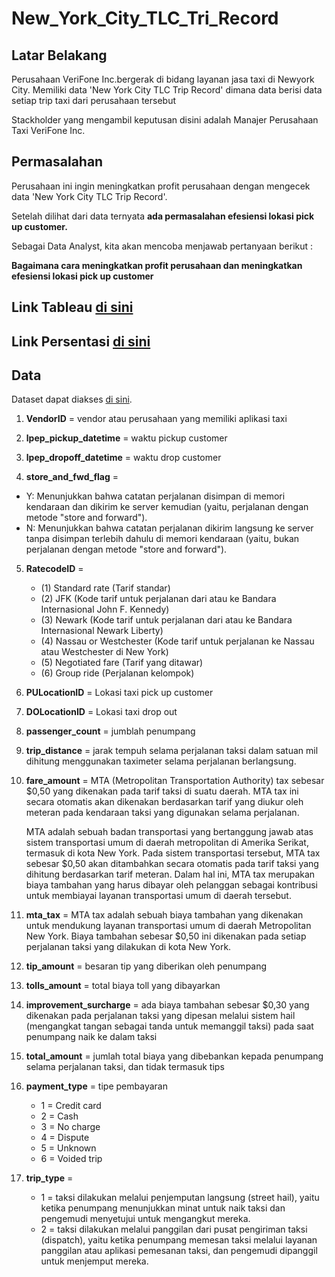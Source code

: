 # New_York_City_TLC_Tri_Record

## Latar Belakang

Perusahaan VeriFone Inc.bergerak di bidang layanan jasa taxi di Newyork City. Memiliki data 'New York City TLC Trip Record' dimana data berisi data setiap trip taxi dari perusahaan tersebut

Stackholder yang mengambil keputusan disini adalah Manajer Perusahaan Taxi VeriFone Inc.

## Permasalahan
Perusahaan ini ingin meningkatkan profit perusahaan dengan mengecek data 'New York City TLC Trip Record'.

Setelah dilihat dari data ternyata **ada permasalahan efesiensi lokasi pick up customer.**

Sebagai Data Analyst, kita akan mencoba menjawab pertanyaan berikut :

**Bagaimana cara meningkatkan profit perusahaan dan meningkatkan efesiensi lokasi pick up customer**

## Link Tableau [di sini](https://public.tableau.com/shared/FQ4HQPZPC?:display_count=n&:origin=viz_share_link)
## Link Persentasi [di sini](https://www.canva.com/design/DAFikSDd6k8/-fn16g1wcsT84yQ3qqXopg/edit?utm_content=DAFikSDd6k8&utm_campaign=designshare&utm_medium=link2&utm_source=sharebutton)

## Data 

Dataset dapat diakses [di sini](https://drive.google.com/drive/folders/1NYHIL-RgVPW-HONz4pdzlcbIChF-c37N). 

1.	**VendorID** =  vendor atau perusahaan yang memiliki aplikasi taxi

2.	**lpep_pickup_datetime** = waktu pickup customer

3.	**lpep_dropoff_datetime** = waktu drop customer

4.	**store_and_fwd_flag** = 
- Y: Menunjukkan bahwa catatan perjalanan disimpan di memori kendaraan dan dikirim ke server kemudian (yaitu, perjalanan dengan metode "store and forward").
- N: Menunjukkan bahwa catatan perjalanan dikirim langsung ke server tanpa disimpan terlebih dahulu di memori kendaraan (yaitu, bukan perjalanan dengan metode "store and forward").

5.	**RatecodeID** = 
    - (1)	Standard rate (Tarif standar)
    - (2)	JFK (Kode tarif untuk perjalanan dari atau ke Bandara Internasional John F. Kennedy)
    - (3)	Newark (Kode tarif untuk perjalanan dari atau ke Bandara Internasional Newark Liberty)
    - (4)	Nassau or Westchester (Kode tarif untuk perjalanan ke Nassau atau Westchester di New York)
    - (5)	Negotiated fare (Tarif yang ditawar)
    - (6)	Group ride (Perjalanan kelompok)

6.	**PULocationID** = Lokasi taxi pick up customer

7.	**DOLocationID** = Lokasi taxi drop out 

8.	**passenger_count** = jumblah penumpang

9.	**trip_distance** = jarak tempuh selama perjalanan taksi dalam satuan mil dihitung menggunakan taximeter selama perjalanan berlangsung.

10.	**fare_amount** = MTA (Metropolitan Transportation Authority) tax sebesar $0,50 yang dikenakan pada tarif taksi di suatu daerah. MTA tax ini secara otomatis akan dikenakan berdasarkan tarif yang diukur oleh meteran pada kendaraan taksi yang digunakan selama perjalanan.

    MTA adalah sebuah badan transportasi yang bertanggung jawab atas sistem transportasi umum di daerah metropolitan di Amerika Serikat, termasuk di kota New York. Pada sistem transportasi tersebut, MTA tax sebesar $0,50 akan ditambahkan secara otomatis pada tarif taksi yang dihitung berdasarkan tarif meteran. Dalam hal ini, MTA tax merupakan biaya tambahan yang harus dibayar oleh pelanggan sebagai kontribusi untuk membiayai layanan transportasi umum di daerah tersebut.
 
11.	**mta_tax** = MTA tax adalah sebuah biaya tambahan yang dikenakan untuk mendukung layanan transportasi umum di daerah Metropolitan New York. Biaya tambahan sebesar $0,50 ini dikenakan pada setiap perjalanan taksi yang dilakukan di kota New York.

13.	**tip_amount** = besaran tip yang diberikan oleh penumpang

14.	**tolls_amount** = total biaya toll yang dibayarkan

15.	**improvement_surcharge** = ada biaya tambahan sebesar $0,30 yang dikenakan pada perjalanan taksi yang dipesan melalui sistem hail (mengangkat tangan sebagai tanda untuk memanggil taksi) pada saat penumpang naik ke dalam taksi

16.	**total_amount** = jumlah total biaya yang dibebankan kepada penumpang selama perjalanan taksi, dan tidak termasuk tips

17.	**payment_type** = tipe pembayaran
    - 1 = Credit card
    - 2 = Cash
    - 3 = No charge
    - 4 = Dispute
    - 5 = Unknown
    - 6 = Voided trip

18.	**trip_type** = 
    - 1 =  taksi dilakukan melalui penjemputan langsung (street hail), yaitu ketika penumpang menunjukkan minat untuk naik taksi dan pengemudi menyetujui untuk mengangkut mereka. 
    - 2 =  taksi dilakukan melalui panggilan dari pusat pengiriman taksi (dispatch), yaitu ketika penumpang memesan taksi melalui layanan panggilan atau aplikasi pemesanan taksi, dan pengemudi dipanggil untuk menjemput mereka.
